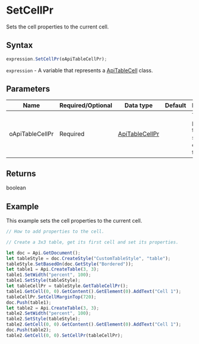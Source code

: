 # SetCellPr

Sets the cell properties to the current cell.

## Syntax

```javascript
expression.SetCellPr(oApiTableCellPr);
```

`expression` - A variable that represents a [ApiTableCell](../ApiTableCell.md) class.

## Parameters

| **Name** | **Required/Optional** | **Data type** | **Default** | **Description** |
| ------------- | ------------- | ------------- | ------------- | ------------- |
| oApiTableCellPr | Required | [ApiTableCellPr](../../ApiTableCellPr/ApiTableCellPr.md) |  | The properties that will be set to the current table cell. |

## Returns

boolean

## Example

This example sets the cell properties to the current cell.

```javascript editor-docx
// How to add properties to the cell.

// Create a 3x3 table, get its first cell and set its properties.

let doc = Api.GetDocument();
let tableStyle = doc.CreateStyle("CustomTableStyle", "table");
tableStyle.SetBasedOn(doc.GetStyle("Bordered"));
let table1 = Api.CreateTable(3, 3);
table1.SetWidth("percent", 100);
table1.SetStyle(tableStyle);
let tableCellPr = tableStyle.GetTableCellPr();
table1.GetCell(0, 0).GetContent().GetElement(0).AddText("Cell 1");
tableCellPr.SetCellMarginTop(720);
doc.Push(table1);
let table2 = Api.CreateTable(3, 3);
table2.SetWidth("percent", 100);
table2.SetStyle(tableStyle);
table2.GetCell(0, 0).GetContent().GetElement(0).AddText("Cell 1");
doc.Push(table2);
table2.GetCell(0, 0).SetCellPr(tableCellPr);
```
